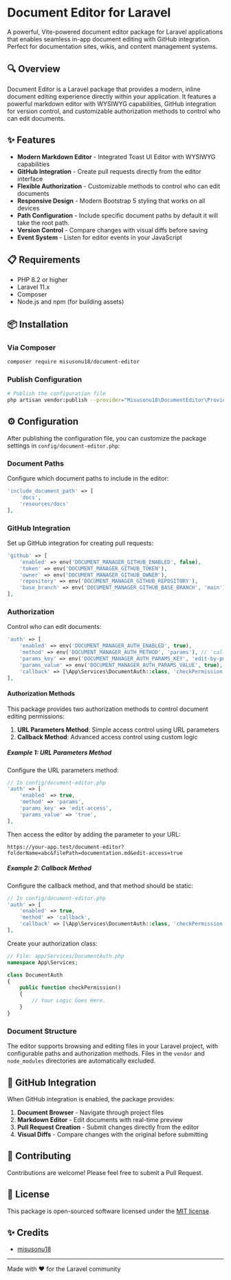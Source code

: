 # Document Editor for Laravel

A powerful, Vite-powered document editor package for Laravel applications that enables seamless in-app document editing with GitHub integration. Perfect for documentation sites, wikis, and content management systems.

## 🔍 Overview

Document Editor is a Laravel package that provides a modern, inline document editing experience directly within your application. It features a powerful markdown editor with WYSIWYG capabilities, GitHub integration for version control, and customizable authorization methods to control who can edit documents.

## ✨ Features

- **Modern Markdown Editor** - Integrated Toast UI Editor with WYSIWYG capabilities
- **GitHub Integration** - Create pull requests directly from the editor interface
- **Flexible Authorization** - Customizable methods to control who can edit documents
- **Responsive Design** - Modern Bootstrap 5 styling that works on all devices
- **Path Configuration** - Include specific document paths by default it will take the root path.
- **Version Control** - Compare changes with visual diffs before saving
- **Event System** - Listen for editor events in your JavaScript

## 📋 Requirements

- PHP 8.2 or higher
- Laravel 11.x
- Composer
- Node.js and npm (for building assets)

## 📦 Installation

### Via Composer

```bash
composer require misusonu18/document-editor
```

### Publish Configuration

```bash
# Publish the configuration file
php artisan vendor:publish --provider="Misusonu18\DocumentEditor\Providers\DocumentEditorServiceProvider" --tag="document-editor-config"
```

## ⚙️ Configuration

After publishing the configuration file, you can customize the package settings in `config/document-editor.php`:

### Document Paths

Configure which document paths to include in the editor:

```php
'include_document_path' => [
    'docs',
    'resources/docs'
],
```

### GitHub Integration

Set up GitHub integration for creating pull requests:

```php
'github' => [
    'enabled' => env('DOCUMENT_MANAGER_GITHUB_ENABLED', false),
    'token' => env('DOCUMENT_MANAGER_GITHUB_TOKEN'),
    'owner' => env('DOCUMENT_MANAGER_GITHUB_OWNER'),
    'repository' => env('DOCUMENT_MANAGER_GITHUB_REPOSITORY'),
    'base_branch' => env('DOCUMENT_MANAGER_GITHUB_BASE_BRANCH', 'main'),
],
```

### Authorization

Control who can edit documents:

```php
'auth' => [
    'enabled' => env('DOCUMENT_MANAGER_AUTH_ENABLED', true),
    'method' => env('DOCUMENT_MANAGER_AUTH_METHOD', 'params'), // 'callback' or 'params'
    'params_key' => env('DOCUMENT_MANAGER_AUTH_PARAMS_KEY', 'edit-by-pm'),
    'params_value' => env('DOCUMENT_MANAGER_AUTH_PARAMS_VALUE', true),
    'callback' => [\App\Services\DocumentAuth::class, 'checkPermission'], // Your callback class and method
],
```

#### Authorization Methods

This package provides two authorization methods to control document editing permissions:

1. **URL Parameters Method**: Simple access control using URL parameters
2. **Callback Method**: Advanced access control using custom logic

##### Example 1: URL Parameters Method

Configure the URL parameters method:

```php
// In config/document-editor.php
'auth' => [
    'enabled' => true,
    'method' => 'params',
    'params_key' => 'edit-access',
    'params_value' => 'true',
],
```

Then access the editor by adding the parameter to your URL:

```
https://your-app.test/document-editor?folderName=abc&filePath=documentation.md&edit-access=true
```

##### Example 2: Callback Method

Configure the callback method, and that method should be static:

```php
// In config/document-editor.php
'auth' => [
    'enabled' => true,
    'method' => 'callback',
    'callback' => [\App\Services\DocumentAuth::class, 'checkPermission'],
],
```

Create your authorization class:

```php
// File: app/Services/DocumentAuth.php
namespace App\Services;

class DocumentAuth
{
    public function checkPermission()
    {
        // Your Logic Goes Here.
    }
}
```

### Document Structure

The editor supports browsing and editing files in your Laravel project, with configurable paths and authorization methods. Files in the `vendor` and `node_modules` directories are automatically excluded.

## 🔄 GitHub Integration

When GitHub integration is enabled, the package provides:

1. **Document Browser** - Navigate through project files
2. **Markdown Editor** - Edit documents with real-time preview
3. **Pull Request Creation** - Submit changes directly from the editor
4. **Visual Diffs** - Compare changes with the original before submitting

## 🤝 Contributing

Contributions are welcome! Please feel free to submit a Pull Request.

## 📄 License

This package is open-sourced software licensed under the [MIT license](https://opensource.org/licenses/MIT).

## ✨ Credits

- [misusonu18](https://github.com/misusonu18)

---

Made with ❤️ for the Laravel community
